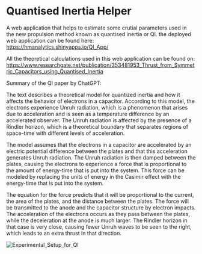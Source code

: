 # Quantised Inertia Helper
A web application that helps to estimate some crutial parameters used in the new propulsion method known as quantised inertia or QI.
the deployed web application can be found here:
https://hmanalytics.shinyapps.io/QI_App/

All the theoretical calculations used in this web application can be found on: https://www.researchgate.net/publication/353481953_Thrust_from_Symmetric_Capacitors_using_Quantised_Inertia

Summary of the QI paper by ChatGPT:

The text describes a theoretical model for quantized inertia and how it affects the behavior of electrons in a capacitor. According to this model, the electrons experience Unruh radiation, which is a phenomenon that arises due to acceleration and is seen as a temperature difference by an accelerated observer. The Unruh radiation is affected by the presence of a Rindler horizon, which is a theoretical boundary that separates regions of space-time with different levels of acceleration.

The model assumes that the electrons in a capacitor are accelerated by an electric potential difference between the plates and that this acceleration generates Unruh radiation. The Unruh radiation is then damped between the plates, causing the electrons to experience a force that is proportional to the amount of energy-time that is put into the system. This force can be modeled by replacing the units of energy in the Casimir effect with the energy-time that is put into the system.

The equation for the force predicts that it will be proportional to the current, the area of the plates, and the distance between the plates. The force will be transmitted to the anode and the capacitor structure by electron impacts. The acceleration of the electrons occurs as they pass between the plates, while the deceleration at the anode is much larger. The Rindler horizon in that case is very close, causing fewer Unruh waves to be seen to the right, which leads to an extra thrust in that direction.

![Experimental_Setup_for_QI](https://user-images.githubusercontent.com/48835175/218542700-f08a1b45-3bdf-41b3-be58-76e093a31225.png)

